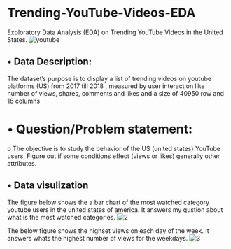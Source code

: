 # Trending-YouTube-Videos-EDA
Exploratory Data Analysis (EDA) on Trending YouTube Videos in the United States.
![youtube](https://user-images.githubusercontent.com/47735276/142191843-23ded5e2-b55a-42e9-81ce-44a4690d2242.jpeg)

## •	Data Description:
The dataset’s purpose is to display a list of trending videos on youtube platforms (US) from 2017 till 2018 ,  measured by user interaction like number of views, shares, comments and likes and a size of 40950 row and 16 columns 


# •	Question/Problem statement:
o	The objective is to study the behavior of the US (united states)  YouTube users, Figure out if some conditions effect (views or likes) generally other attributes.




## • Data visulization 

The figure below shows the a bar chart of the most watched category youtube users in the united states of america.
It answers my qustion about what is the most watched categories.
![2](https://user-images.githubusercontent.com/47735276/142196434-57c5a4de-1e7d-4b7d-addb-c65304d6dfef.jpg)


The below figure shows the highset views on each day of the week.
It answers whats the highest number of views for the weekdays. 
![3](https://user-images.githubusercontent.com/47735276/142196586-d65ad7e1-4bf1-4b9c-b615-686f4effe44b.jpg)
